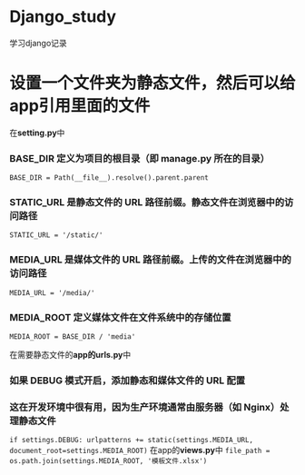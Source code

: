 # Django_study
学习django记录
# 设置一个文件夹为静态文件，然后可以给app引用里面的文件
在**setting.py**中
### BASE_DIR 定义为项目的根目录（即 manage.py 所在的目录）
`BASE_DIR = Path(__file__).resolve().parent.parent`
### STATIC_URL 是静态文件的 URL 路径前缀。静态文件在浏览器中的访问路径
`STATIC_URL = '/static/'`
### MEDIA_URL 是媒体文件的 URL 路径前缀。上传的文件在浏览器中的访问路径
`MEDIA_URL = '/media/'`
### MEDIA_ROOT 定义媒体文件在文件系统中的存储位置
`MEDIA_ROOT = BASE_DIR / 'media'`

在需要静态文件的**app的urls.py**中
### 如果 DEBUG 模式开启，添加静态和媒体文件的 URL 配置
### 这在开发环境中很有用，因为生产环境通常由服务器（如 Nginx）处理静态文件
`if settings.DEBUG:
    urlpatterns += static(settings.MEDIA_URL, document_root=settings.MEDIA_ROOT)`
在app的**views.py**中
`file_path = os.path.join(settings.MEDIA_ROOT, '模板文件.xlsx')`
